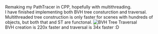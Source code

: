 Remaking my PathTracer in CPP, hopefully with multithreading.  
I have finished implementing both BVH tree consturction and traversal. Multithreaded tree construction is only faster for scenes with hundreds of objects, but both that and ST are functonal.
![BVH Tree Traversal](https://github.com/user-attachments/assets/e06606b0-830a-4ddc-aae1-cfbb3a9738b1)  
BVH creation is 220x faster and traversal is 34x faster :D
